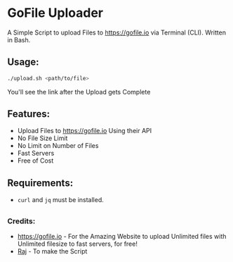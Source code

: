# GoFile Uploader
A Simple Script to upload Files to https://gofile.io via Terminal (CLI). Written in Bash.

## Usage:
```bash
./upload.sh <path/to/file>
```
You'll see the link after the Upload gets Complete

## Features:
- Upload Files to https://gofile.io Using their API
- No File Size Limit
- No Limit on Number of Files
- Fast Servers
- Free of Cost

## Requirements:
- ```curl``` and ```jq``` must be installed.

##

### Credits:
- https://gofile.io - For the Amazing Website to upload Unlimited files with Unlimited filesize to fast servers, for free!
- [Raj](https://github.com/DarkDemon1854) - To make the Script
